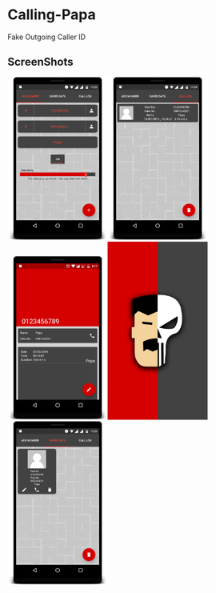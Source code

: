 # Calling-Papa
Fake Outgoing Caller ID

## ScreenShots  
<img src="/Screenshots/add_number.png"  width="200"/><img src="/Screenshots/call_log.png"  width="200"/><img src="/Screenshots/contact_screen.png"  width="200"/><img src="/Screenshots/splash_screen.png"  width="200"/>
<img src="/Screenshots/saved_contacts.png"  width="200"/>
